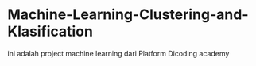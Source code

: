 # Machine-Learning-Clustering-and-Klasification
ini adalah project machine learning dari Platform Dicoding academy

